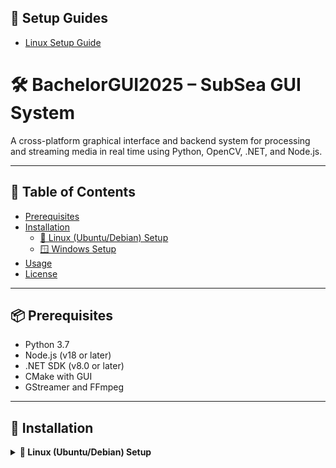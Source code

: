 ## 📖 Setup Guides

- [Linux Setup Guide](./test.md)


# 🛠️ BachelorGUI2025 – SubSea GUI System

A cross-platform graphical interface and backend system for processing and streaming media in real time using Python, OpenCV, .NET, and Node.js.

---

## 📖 Table of Contents

- [Prerequisites](#-prerequisites)
- [Installation](#-installation)
  - [🐧 Linux (Ubuntu/Debian) Setup](#linux-ubuntudebian-setup)
  - [🪟 Windows Setup](#windows-setup)
- [Usage](#-usage)
- [License](#-license)

---

## 📦 Prerequisites

- Python 3.7
- Node.js (v18 or later)
- .NET SDK (v8.0 or later)
- CMake with GUI
- GStreamer and FFmpeg

---

## 🧰 Installation

<details id="linux-ubuntudebian-setup">
<summary><strong>🐧 Linux (Ubuntu/Debian) Setup</strong></summary>

---

### 1. Clone the Repository

```bash
git clone https://github.com/UiS-SubSea/your-repo-name.git
cd your-repo-name
2. Install Python and System Dependencies
bash
Copy
Edit
sudo apt update
sudo apt install -y software-properties-common
sudo add-apt-repository ppa:deadsnakes/ppa
sudo apt update
sudo apt-get install python3.7 python3.7-venv python3.7-distutils python3.7-dev python3.7-numpy
sudo apt-get install libsrtp2-dev gcc g++
3. Install GUI, Media & Codec Dependencies
bash
Copy
Edit
sudo apt-get install libavcodec-dev libavformat-dev libswscale-dev
sudo apt-get install libgstreamer-plugins-base1.0-dev libgstreamer1.0-dev
sudo apt-get install libgtk-3-dev libpng-dev libjpeg-dev libopenexr-dev libtiff-dev libwebp-dev
4. Setup Python Virtual Environment
bash
Copy
Edit
cd Backend
python3.7 -m venv myenv
source myenv/bin/activate
cd PythonScripts
pip install -r requirements.txt
5. Install GStreamer & FFmpeg
bash
Copy
Edit
sudo apt install gstreamer1.0-tools gstreamer1.0-plugins-base gstreamer1.0-plugins-good \
gstreamer1.0-plugins-bad gstreamer1.0-plugins-ugly gstreamer1.0-libav libgstreamer1.0-dev ffmpeg
6. Compile OpenCV 4.7.0 Manually
bash
Copy
Edit
sudo apt-get install cmake cmake-qt-gui
mkdir ~/opencv_build && cd ~/opencv_build
git clone -b 4.7.0 https://github.com/opencv/opencv.git
git clone -b 4.7.0 https://github.com/opencv/opencv_contrib.git
cd opencv && mkdir build && cd build
Launch cmake-gui

Set source to opencv and build directory to opencv/build

Add entry:

OPENCV_EXTRA_MODULES_PATH → ../opencv_contrib/modules

Configure, then Generate

Build:

bash
Copy
Edit
make -j4
sudo make install
Copy OpenCV bindings to your virtual environment:

bash
Copy
Edit
cp -r cv2 ~/BachelorGUI2025/Backend/myenv/lib/site-packages/
Verify:

bash
Copy
Edit
python -c "import cv2; print(cv2.__version__)"
7. Install Node.js and .NET SDK
bash
Copy
Edit
sudo apt install nodejs npm
sudo apt install dotnet-sdk-8.0
</details>
<details id="windows-setup"> <summary><strong>🪟 Windows Setup</strong></summary>
Coming soon or paste your existing setup guide here using the same format.

</details>
🚀 Usage
📦 Backend
bash
Copy
Edit
cd Backend
dotnet restore
dotnet build
dotnet run
🌐 Frontend
In a separate terminal:

bash
Copy
Edit
cd GUI-Frontend
npm install
npm start
